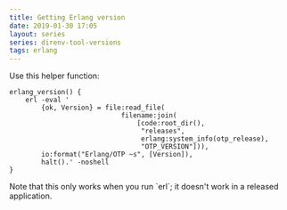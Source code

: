 ```yaml
---
title: Getting Erlang version
date: 2019-01-30 17:05
layout: series
series: direnv-tool-versions
tags: erlang
---
```


Use this helper function:

```
erlang_version() {
    erl -eval '
        {ok, Version} = file:read_file(
                            filename:join(
                                [code:root_dir(),
                                 "releases",
                                 erlang:system_info(otp_release),
                                 "OTP_VERSION"])),
        io:format("Erlang/OTP ~s", [Version]),
        halt().' -noshell
}
```

<div class="callout callout-warning" markdown="span">
Note that this only works when you run `erl`; it doesn't work in a released application.
</div>
